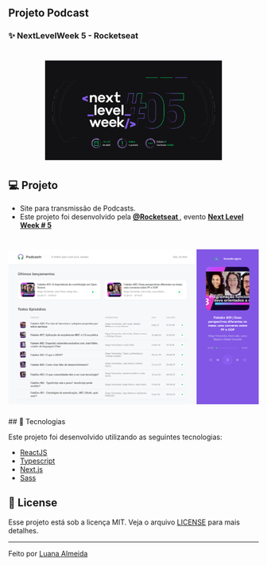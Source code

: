 ## Projeto Podcast 

### ✨ NextLevelWeek 5 - Rocketseat

<h1 align="center">
    <img alt="PlantManager" title="Podcast" src="https://github.com/luanaAlm/podcast-nlw5/blob/main/public/img-git/nlw5.png?raw=true" height="200"  />
</h1>

## 💻 Projeto

 - Site para transmissão de Podcasts.
 - Este projeto foi desenvolvido pela **[ @Rocketseat ](https://github.com/Rocketseat)** , evento **[ Next Level Week # 5 ](https://nextlevelweek.com/)**
<h1 align = "center">
    <img alt = "PlantManager" title = "Podcast Projeto" src = "https://github.com/luanaAlm/podcast-nlw5/blob/main/public/img-git/screencapture.png" />
</h1>
## 🧪 Tecnologias

Este projeto foi desenvolvido utilizando as seguintes tecnologias:

- [ReactJS](https://reactjs.org/)
- [Typescript](https://www.typescriptlang.org/)
- [Next.js](https://nextjs.org/)
- [Sass](https://sass-lang.com/)

## 📝 License

Esse projeto está sob a licença MIT. Veja o arquivo [LICENSE](https://github.com/SantanaDeveloper/podcastr-nlw-5/blob/main/LICENSE.md) para mais detalhes.

<hr>

Feito por [Luana Almeida](https://github.com/luanaAlm) 

